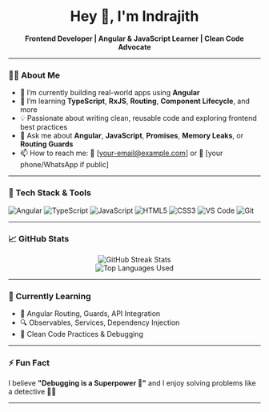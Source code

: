 <h1 align="center">Hey 👋, I'm Indrajith</h1>

<p align="center">
  <b>Frontend Developer | Angular & JavaScript Learner | Clean Code Advocate</b>
</p>

---

### 👨‍💻 About Me

- 🔭 I’m currently building real-world apps using **Angular**
- 🌱 I’m learning **TypeScript**, **RxJS**, **Routing**, **Component Lifecycle**, and more
- 💡 Passionate about writing clean, reusable code and exploring frontend best practices
- 💬 Ask me about **Angular**, **JavaScript**, **Promises**, **Memory Leaks**, or **Routing Guards**
- 📫 How to reach me: 📧 [your-email@example.com] or 📱 [your phone/WhatsApp if public]

---

### 🚀 Tech Stack & Tools

![Angular](https://img.shields.io/badge/Angular-DD0031?style=for-the-badge&logo=angular&logoColor=white)
![TypeScript](https://img.shields.io/badge/TypeScript-007ACC?style=for-the-badge&logo=typescript&logoColor=white)
![JavaScript](https://img.shields.io/badge/JavaScript-F7DF1E?style=for-the-badge&logo=javascript&logoColor=black)
![HTML5](https://img.shields.io/badge/HTML5-E34F26?style=for-the-badge&logo=html5&logoColor=white)
![CSS3](https://img.shields.io/badge/CSS3-1572B6?style=for-the-badge&logo=css3&logoColor=white)
![VS Code](https://img.shields.io/badge/VS%20Code-007ACC?style=for-the-badge&logo=visual-studio-code&logoColor=white)
![Git](https://img.shields.io/badge/Git-F05032?style=for-the-badge&logo=git&logoColor=white)

---

### 📈 GitHub Stats

<p align="center">
  <img src="https://github-readme-streak-stats.herokuapp.com/?user=indrajithx&theme=radical" alt="GitHub Streak Stats"/>
  <br/>
  <img src="https://github-readme-stats.vercel.app/api/top-langs/?username=indrajithx&layout=compact&theme=radical" alt="Top Languages Used"/>
</p>

---

### 🌱 Currently Learning

- 🧠 Angular Routing, Guards, API Integration  
- 🔍 Observables, Services, Dependency Injection  
- 🧪 Clean Code Practices & Debugging

---

### ⚡ Fun Fact
I believe **"Debugging is a Superpower 💪"** and I enjoy solving problems like a detective 🕵️‍♂️

---

